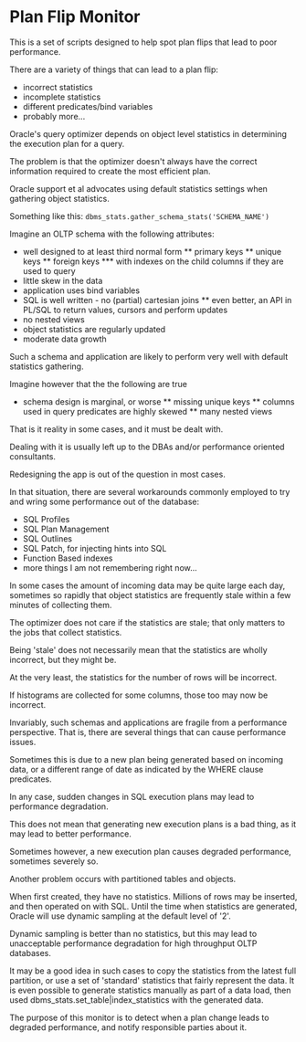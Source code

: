 
Plan Flip Monitor
=================

This is a set of scripts designed to help spot plan flips that lead to poor performance.

There are a variety of things that can lead to a plan flip:

* incorrect statistics
* incomplete statistics
* different predicates/bind variables 
* probably more...


Oracle's query optimizer depends on object level statistics in determining the execution plan for a query.

The problem is that the optimizer doesn't always have the correct information required to create the most efficient plan.

Oracle support et al advocates using default statistics settings when gathering object statistics.

Something like this:  `dbms_stats.gather_schema_stats('SCHEMA_NAME')`

Imagine an OLTP schema with the following attributes:

* well designed to at least third normal form
** primary keys
** unique keys
** foreign keys
*** with indexes on the child columns if they are used to query
* little skew in the data
* application uses bind variables 
* SQL is well written - no (partial) cartesian joins
** even better, an API in PL/SQL to return values, cursors and perform updates
* no nested views
* object statistics are regularly updated
* moderate data growth

Such a schema and application are likely to perform very well with default statistics gathering.

Imagine however that the the following are true

* schema design is marginal, or worse
** missing unique keys
** columns used in query predicates are highly skewed
** many nested views

That is it reality in some cases, and it must be dealt with.

Dealing with it is usually left up to the DBAs and/or performance oriented consultants.

Redesigning the app is out of the question in most cases.

In that situation, there are several workarounds commonly employed to try and wring some performance out of the database:

* SQL Profiles
* SQL Plan Management
* SQL Outlines
* SQL Patch, for injecting hints into SQL
* Function Based indexes
* more things I am not remembering right now...

In some cases the amount of incoming data may be quite large each day, sometimes so rapidly that object statistics are frequently stale within a few minutes of collecting them.

The optimizer does not care if the statistics are stale; that only matters to the jobs that collect statistics.

Being 'stale' does not necessarily mean that the statistics are wholly incorrect, but they might be.

At the very least, the statistics for the number of rows will be incorrect.  

If histograms are collected for some columns, those too may now be incorrect.

Invariably, such schemas and applications are fragile from a performance perspective.
That is, there are several things that can cause performance issues.

Sometimes this is due to a new plan being generated based on incoming data, or a different range of date as indicated by the WHERE clause predicates.

In any case, sudden changes in SQL execution plans may lead to performance degradation.

This does not mean that generating new execution plans is a bad thing, as it may lead to better performance.

Sometimes however, a new execution plan causes degraded performance, sometimes severely so.

Another problem occurs with partitioned tables and objects. 

When first created, they have no statistics.  Millions of rows may be inserted, and then operated on with SQL.
Until the time when statistics are generated, Oracle will use dynamic sampling at the default level of '2'.

Dynamic sampling is better than no statistics, but this may lead to unacceptable performance degradation for high throughput OLTP databases.

It may be a good idea in such cases to copy the statistics from the latest full partition, or use a set of 'standard' statistics that fairly represent the data.
It is even possible to generate statistics manually as part of a data load, then used dbms_stats.set_table|index_statistics with the generated data.

The purpose of this monitor is to detect when a plan change leads to degraded performance, and notify responsible parties about it.























